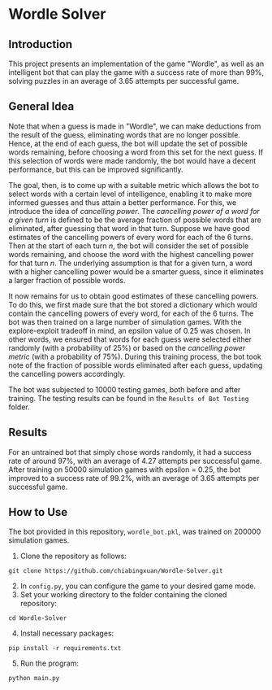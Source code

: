 # Wordle Solver

## Introduction
This project presents an implementation of the game "Wordle", as well as an intelligent bot that can play the game with a success rate of more than 99%, solving puzzles in an average of 3.65 attempts per successful game.

## General Idea
Note that when a guess is made in "Wordle", we can make deductions from the result of the guess, eliminating words that are no longer possible. Hence, at the end of each guess, the bot will update the set of possible words remaining, before choosing a word from this set for the next guess. If this selection of words were made randomly, the bot would have a decent performance, but this can be improved significantly.

The goal, then, is to come up with a suitable metric which allows the bot to select words with a certain level of intelligence, enabling it to make more informed guesses and thus attain a better performance. For this, we introduce the idea of *cancelling power*. The *cancelling power of a word for a given turn* is defined to be the average fraction of possible words that are eliminated, after guessing that word in that turn. Suppose we have good estimates of the cancelling powers of every word for each of the 6 turns. Then at the start of each turn *n*, the bot will consider the set of possible words remaining, and choose the word with the highest cancelling power for that turn *n*. The underlying assumption is that for a given turn, a word with a higher cancelling power would be a smarter guess, since it eliminates a larger fraction of possible words.

It now remains for us to obtain good estimates of these cancelling powers. To do this, we first made sure that the bot stored a dictionary which would contain the cancelling powers of every word, for each of the 6 turns. The bot was then trained on a large number of simulation games. With the explore-exploit tradeoff in mind, an epsilon value of 0.25 was chosen. In other words, we ensured that words for each guess were selected either randomly (with a probability of 25%) or based on the *cancelling power metric* (with a probability of 75%). During this training process, the bot took note of the fraction of possible words eliminated after each guess, updating the cancelling powers accordingly.

The bot was subjected to 10000 testing games, both before and after training. The testing results can be found in the `Results of Bot Testing` folder.

## Results
For an untrained bot that simply chose words randomly, it had a success rate of around 97%, with an average of 4.27 attempts per successful game. After training on 50000 simulation games with epsilon = 0.25, the bot improved to a success rate of 99.2%, with an average of 3.65 attempts per successful game.

## How to Use
The bot provided in this repository, `wordle_bot.pkl`, was trained on 200000 simulation games.

1. Clone the repository as follows:
```
git clone https://github.com/chiabingxuan/Wordle-Solver.git
```
2. In `config.py`, you can configure the game to your desired game mode.
3. Set your working directory to the folder containing the cloned repository:
```
cd Wordle-Solver
```
4. Install necessary packages:
```
pip install -r requirements.txt
```  
5. Run the program:
```
python main.py
```
